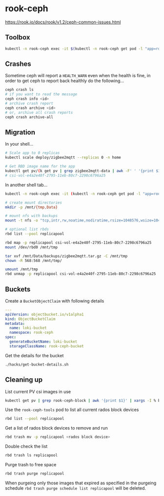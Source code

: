 # rook-ceph

https://rook.io/docs/rook/v1.2/ceph-common-issues.html

## Toolbox

```bash
kubectl -n rook-ceph exec -it $(kubectl -n rook-ceph get pod -l "app=rook-ceph-tools" -o jsonpath='{.items[0].metadata.name}') bash
```

## Crashes

Sometime ceph will report a `HEALTH_WARN` even when the health is fine, in order to get ceph to report back healthly do the following...

```bash
ceph crash ls
# if you want to read the message
ceph crash info <id>
# archive crash report
ceph crash archive <id>
# or, archive all crash reports
ceph crash archive-all
```

## Migration

In your shell...

```bash
# Scale app to 0 replicas
kubectl scale deploy/zigbee2mqtt --replicas 0 -n home

# Get RBD image name for the app
kubectl get pv/(k get pv | grep zigbee2mqtt-data | awk -F' ' '{print $1}') -n home -o json | jq -r '.spec.csi.volumeAttributes.imageName'
# csi-vol-e4a2e40f-2795-11eb-80c7-2298c6796a25
```

In another shell tab...

```bash
kubectl -n rook-ceph exec -it (kubectl -n rook-ceph get pod -l "app=rook-direct-mount" -o jsonpath='{.items[0].metadata.name}') bash

# create mount directories
mkdir -p /mnt/{tmp,Data}

# mount nfs with backups
mount -t nfs -o "tcp,intr,rw,noatime,nodiratime,rsize=1048576,wsize=1048576,hard" 192.168.1.40:/volume1/Data /mnt/Data

# optional list rbds
rbd list --pool replicapool

rbd map -p replicapool csi-vol-e4a2e40f-2795-11eb-80c7-2298c6796a25
mount /dev/rbd0 /mnt/tmp

tar xvf /mnt/Data/backups/zigbee2mqtt.tar.gz -C /mnt/tmp
chown -R 568:568 /mnt/tmp/

umount /mnt/tmp
rbd unmap -p replicapool csi-vol-e4a2e40f-2795-11eb-80c7-2298c6796a25
```

## Buckets

Create a `BucketObjectClaim` with following details

```yaml
---
apiVersion: objectbucket.io/v1alpha1
kind: ObjectBucketClaim
metadata:
  name: loki-bucket
  namespace: rook-ceph
spec:
  generateBucketName: loki-bucket
  storageClassName: rook-ceph-bucket
```

Get the details for the bucket


```bash
./hacks/get-bucket-details.sh
```

## Cleaning up

List current PV csi images in use

```bash
kubectl get pv | grep rook-ceph-block | awk '{print $1}' | xargs -I % bash -c "kubectl get pv -o jsonpath='{.spec.csi.volumeAttributes.imageName}{\"\n\"}' %"
```

Use the `rook-ceph-tools` pod to list all current rados block devices

```bash
rbd list --pool replicapool
```

Get a list of rados block devices to remove and run

```bash
rbd trash mv -p replicapool <rados block device>
```

Double check the list

```bash
rbd trash ls replicapool
```

Purge trash to free space
```bash
rbd trash purge replicapool
```

When purgeing only those images that expired as specified in the purgeing schedule
`rbd trash purge schedule list replicapool` will be deleted.
